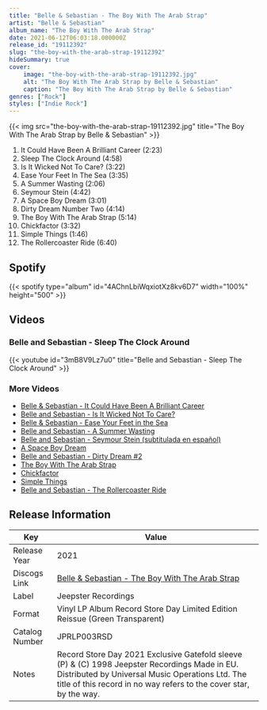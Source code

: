 ```yaml
---
title: "Belle & Sebastian - The Boy With The Arab Strap"
artist: "Belle & Sebastian"
album_name: "The Boy With The Arab Strap"
date: 2021-06-12T06:03:18.000000Z
release_id: "19112392"
slug: "the-boy-with-the-arab-strap-19112392"
hideSummary: true
cover:
    image: "the-boy-with-the-arab-strap-19112392.jpg"
    alt: "The Boy With The Arab Strap by Belle & Sebastian"
    caption: "The Boy With The Arab Strap by Belle & Sebastian"
genres: ["Rock"]
styles: ["Indie Rock"]
---
```


{{< img src="the-boy-with-the-arab-strap-19112392.jpg" title="The Boy With The Arab Strap by Belle & Sebastian" >}}

<!-- section break -->

1. It Could Have Been A Brilliant Career (2:23)
2. Sleep The Clock Around (4:58)
3. Is It Wicked Not To Care? (3:22)
4. Ease Your Feet In The Sea (3:35)
5. A Summer Wasting (2:06)
6. Seymour Stein (4:42)
7. A Space Boy Dream (3:01)
8. Dirty Dream Number Two (4:14)
9. The Boy With The Arab Strap (5:14)
10. Chickfactor (3:32)
11. Simple Things (1:46)
12. The Rollercoaster Ride (6:40)

<!-- section break -->


## Spotify
{{< spotify type="album" id="4AChnLbiWqxiotXz8kv6D7" width="100%" height="500" >}}



## Videos
### Belle and Sebastian - Sleep The Clock Around
{{< youtube id="3mB8V9Lz7u0" title="Belle and Sebastian - Sleep The Clock Around" >}}<br>

### More Videos

- [Belle & Sebastian - It Could Have Been A Brilliant Career](https://www.youtube.com/watch?v=qSV4Cs0bwmQ)
- [Belle and Sebastian - Is It Wicked Not To Care?](https://www.youtube.com/watch?v=HL0-0F9BaHQ)
- [Belle & Sebastian - Ease Your Feet in the Sea](https://www.youtube.com/watch?v=DcZL3e42wEs)
- [Belle and Sebastian - A Summer Wasting](https://www.youtube.com/watch?v=Z8LmfH2kuB8)
- [Belle and Sebastian - Seymour Stein (subtitulada en español)](https://www.youtube.com/watch?v=ihSXBcaO6yA)
- [A Space Boy Dream](https://www.youtube.com/watch?v=R92PzrjpLN0)
- [Belle and Sebastian - Dirty Dream #2](https://www.youtube.com/watch?v=uHLOs9QzgCA)
- [The Boy With The Arab Strap](https://www.youtube.com/watch?v=dN1iW-ee5I8)
- [Chickfactor](https://www.youtube.com/watch?v=AjnbRPgM6Kk)
- [Simple Things](https://www.youtube.com/watch?v=-kfIHFlEUhw)
- [Belle and Sebastian - The Rollercoaster Ride](https://www.youtube.com/watch?v=b0Vx3a5Fb5E)


## Release Information
|  Key           | Value                                                |
| ---------------| ---------------------------------------------------- |
| Release Year   | 2021                                   |
| Discogs Link   | [Belle & Sebastian - The Boy With The Arab Strap](https://www.discogs.com/release/19112392-Belle-Sebastian-The-Boy-With-The-Arab-Strap) |
| Label          | Jeepster Recordings |
| Format         | Vinyl LP Album Record Store Day Limited Edition Reissue (Green Transparent) |
| Catalog Number | JPRLP003RSD |
| Notes | Record Store Day 2021 Exclusive Gatefold sleeve  (P) & (C) 1998 Jeepster Recordings Made in EU.  Distributed by Universal Music Operations Ltd.       The title of this record in no way refers to the cover star, by the way.   |